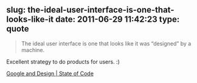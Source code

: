 slug: the-ideal-user-interface-is-one-that-looks-like-it
date: 2011-06-29 11:42:23
type: quote
---

> The ideal user interface is one that looks like it was “designed” by a machine.

Excellent strategy to do products for users. :)

 [Google and Design | State of Code](http://www.stateofcode.com/2011/06/google-and-design/?utm_source=twitterfeed&utm_medium=twitter)
